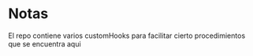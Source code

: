 # Notas

El repo contiene varios customHooks para facilitar cierto procedimientos que se encuentra aqui